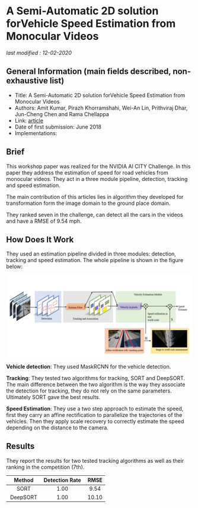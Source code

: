 # A Semi-Automatic 2D solution forVehicle Speed Estimation from Monocular Videos

_last modified : 12-02-2020_

## General Information (main fields described, non-exhaustive list)

- Title: A Semi-Automatic 2D solution forVehicle Speed Estimation from Monocular Videos
- Authors: Amit Kumar, Pirazh Khorramshahi, Wei-An Lin, Prithviraj Dhar, Jun-Cheng Chen and Rama Chellappa
- Link: [article](http://openaccess.thecvf.com/content_cvpr_2018_workshops/papers/w3/Kumar_A_Semi-Automatic_2D_CVPR_2018_paper.pdf)
- Date of first submission: June 2018
- Implementations:

## Brief

This workshop paper was realized for the NVIDIA AI CITY Challenge. In this paper they address the estimation of speed for road vehicles from monocular videos. They act in a three module pipeline, detection, tracking and speed estimation.

The main contribution of this articles lies in algorithm they developed for transformation form the image domain to the ground place domain.

They ranked seven in the challenge, can detect all the cars in the videos and have a RMSE of 9.54 mph.

## How Does It Work

They used an estimation pipeline divided in three modules: detection, tracking and speed estimation. The whole pipeline is shown in the figure below:

![pipeline](https://raw.githubusercontent.com/D3lt4lph4/papers/master/docs/images/flow/SemiAutomatic2DSolutionSpeedEstimationMonocular/pipeline.png "pipeline")

**Vehicle detection**: They used MaskRCNN for the vehicle detection.

**Tracking**: They tested two algorithms for tracking, SORT and DeepSORT. The main difference between the two algorithm is the way they associate the detection for tracking, they do not rely on the same parameters. Ultimately SORT gave the best results.

**Speed Estimation**: They use a two step approach to estimate the speed, first they carry an affine rectification to parallelize the trajectories of the vehicles. Then they apply scale recovery to correctly estimate the speed depending on the distance to the camera.

## Results

They report the results for two tested tracking algorithms as well as their ranking in the competition (7th).

| Method | Detection Rate | RMSE |
|:-:|:-:|:-:|
| SORT | 1.00 | 9.54 |
| DeepSORT | 1.00 | 10.10 |
